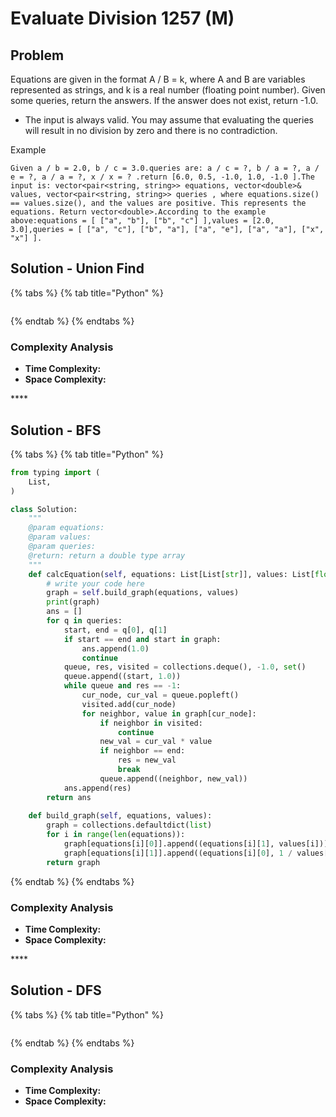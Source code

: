 # Evaluate Division 1257 \(M\)

## Problem

Equations are given in the format A / B = k, where A and B are variables represented as strings, and k is a real number \(floating point number\). Given some queries, return the answers. If the answer does not exist, return -1.0.

* The input is always valid. You may assume that evaluating the queries will result in no division by zero and there is no contradiction.

Example

```text
Given a / b = 2.0, b / c = 3.0.queries are: a / c = ?, b / a = ?, a / e = ?, a / a = ?, x / x = ? .return [6.0, 0.5, -1.0, 1.0, -1.0 ].The input is: vector<pair<string, string>> equations, vector<double>& values, vector<pair<string, string>> queries , where equations.size() == values.size(), and the values are positive. This represents the equations. Return vector<double>.According to the example above:equations = [ ["a", "b"], ["b", "c"] ],values = [2.0, 3.0],queries = [ ["a", "c"], ["b", "a"], ["a", "e"], ["a", "a"], ["x", "x"] ].
```

## Solution - Union Find

{% tabs %}
{% tab title="Python" %}
```python

```
{% endtab %}
{% endtabs %}

### Complexity Analysis

* **Time Complexity:**
* **Space Complexity:**

\*\*\*\*

## Solution - BFS

{% tabs %}
{% tab title="Python" %}
```python
from typing import (
    List,
)

class Solution:
    """
    @param equations: 
    @param values: 
    @param queries: 
    @return: return a double type array
    """
    def calcEquation(self, equations: List[List[str]], values: List[float], queries: List[List[str]]) -> List[float]:
        # write your code here
        graph = self.build_graph(equations, values)
        print(graph)
        ans = []
        for q in queries:
            start, end = q[0], q[1]
            if start == end and start in graph:
                ans.append(1.0)
                continue
            queue, res, visited = collections.deque(), -1.0, set()
            queue.append((start, 1.0))
            while queue and res == -1:
                cur_node, cur_val = queue.popleft()
                visited.add(cur_node)
                for neighbor, value in graph[cur_node]:
                    if neighbor in visited:
                        continue
                    new_val = cur_val * value
                    if neighbor == end:
                        res = new_val
                        break
                    queue.append((neighbor, new_val))
            ans.append(res)
        return ans
    
    def build_graph(self, equations, values):
        graph = collections.defaultdict(list)
        for i in range(len(equations)):
            graph[equations[i][0]].append((equations[i][1], values[i]))
            graph[equations[i][1]].append((equations[i][0], 1 / values[i]))
        return graph
```
{% endtab %}
{% endtabs %}

### Complexity Analysis

* **Time Complexity:**
* **Space Complexity:**

\*\*\*\*

## Solution - DFS

{% tabs %}
{% tab title="Python" %}
```python

```
{% endtab %}
{% endtabs %}

### Complexity Analysis

* **Time Complexity:**
* **Space Complexity:**

